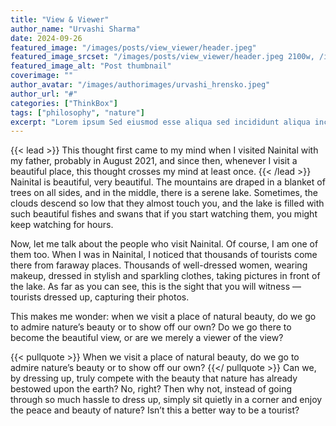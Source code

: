 ```yaml
---
title: "View & Viewer"
author_name: "Urvashi Sharma"
date: 2024-09-26
featured_image: "/images/posts/view_viewer/header.jpeg"
featured_image_srcset: "/images/posts/view_viewer/header.jpeg 2100w, /images/posts/view_viewer/header.jpeg 1050w"
featured_image_alt: "Post thumbnail"
coverimage: ""
author_avatar: "/images/authorimages/urvashi_hrensko.jpeg"
author_url: "#"
categories: ["ThinkBox"]
tags: ["philosophy", "nature"]
excerpt: "Lorem ipsum Sed eiusmod esse aliqua sed incididunt aliqua incididunt mollit id..."
---
```

{{< lead >}}
This thought first came to my mind when I visited Nainital with my father, probably in August 2021, and since then, whenever I visit a beautiful place, this thought crosses my mind at least once.
{{< /lead >}}
Nainital is beautiful, very beautiful. The mountains are draped in a blanket of trees on all sides, and in the middle, there is a serene lake. Sometimes, the clouds descend so low that they almost touch you, and the lake is filled with such beautiful fishes and swans that if you start watching them, you might keep watching for hours.

Now, let me talk about the people who visit Nainital. Of course, I am one of them too. When I was in Nainital, I noticed that thousands of tourists come there from faraway places. Thousands of well-dressed women, wearing makeup, dressed in stylish and sparkling clothes, taking pictures in front of the lake. As far as you can see, this is the sight that you will witness — tourists dressed up, capturing their photos.

This makes me wonder: when we visit a place of natural beauty, do we go to admire nature’s beauty or to show off our own? Do we go there to become the beautiful view, or are we merely a viewer of the view?

{{< pullquote >}}
When we visit a place of natural beauty, do we go to admire nature’s beauty or to show off our own?
{{</ pullquote >}}
Can we, by dressing up, truly compete with the beauty that nature has already bestowed upon the earth? No, right? Then why not, instead of going through so much hassle to dress up, simply sit quietly in a corner and enjoy the peace and beauty of nature? Isn’t this a better way to be a tourist?

